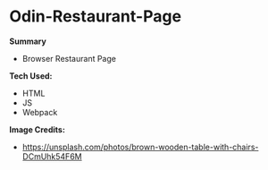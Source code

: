 # Odin-Restaurant-Page
**Summary**
- Browser Restaurant Page

**Tech Used:**
- HTML
- JS
- Webpack

**Image Credits:**
- https://unsplash.com/photos/brown-wooden-table-with-chairs-DCmUhk54F6M